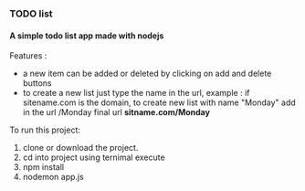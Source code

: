 ### **TODO list**
#### A simple todo list app made with nodejs

Features :
* a new item can be added or deleted by clicking on add and delete buttons
* to create a new list just type the name in the url, example :  if sitename.com is the domain, to create new list with name "Monday" add in the url /Monday  final url **sitname.com/Monday**

To run this project:
1. clone or download the project.
2. cd into project using ternimal execute 
3. npm install
4. nodemon app.js 
